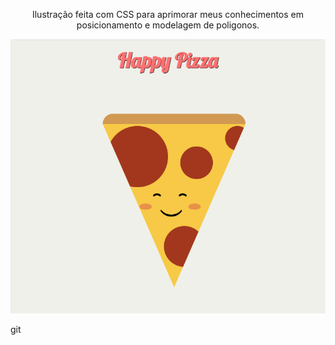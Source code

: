 <p align="center">Ilustração feita com CSS para aprimorar meus conhecimentos em posicionamento e modelagem de poligonos.</p>
<p align="center">
  <img src="./Capturar.PNG" width="550" title="project image">
</p>git 